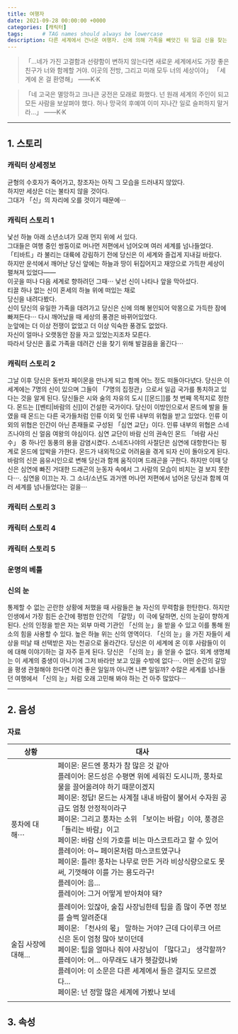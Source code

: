 ```yaml
---
title: 여행자
date: 2021-09-28 00:00:00 +0000
categories: [캐릭터]
tags:      # TAG names should always be lowercase
description: 다른 세계에서 건너온 여행자. 신에 의해 가족을 빼앗긴 뒤 일곱 신을 찾는 여정에 오른다
---
```


> 「…네가 가진 고결함과 선량함이 변하지 않는다면 새로운 세계에서도 가장 좋은 친구가 너와 함께할 거야. 이곳의 전방, 그리고 미래 모두 너의 세상이야」
> 「세계에 온 걸 환영해」
> ——K·K

> 「네 고국은 멸망하고 크나큰 궁전은 모래로 화했다. 넌 원래 세계의 주인이 되고 모든 사람을 보살펴야 했다. 허나 망국의 후예여 이미 지나간 일로 슬퍼하지 말거라…」
> ——K·K

---
## 1. 스토리
### 캐릭터 상세정보
균형의 수호자가 죽어가고, 창조자는 아직 그 모습을 드러내지 않았다.  
하지만 세상은 더는 불타지 않을 것이다.  
그대가 「신」의 자리에 오를 것이기 때문에⋯

### 캐릭터 스토리 1
낯선 하늘 아래 소년소녀가 모래 먼지 위에 서 있다.  
그대들은 여행 중인 쌍둥이로 머나먼 저편에서 넘어오며 여러 세계를 넘나들었다.  
「티바트」라 불리는 대륙에 강림하기 전에 당신은 이 세계와 즐겁게 지내길 바랐다.  
하지만 운석에서 깨어난 당신 앞에는 하늘과 땅이 뒤집어지고 재앙으로 가득한 세상이 펼쳐져 있었다——  
이곳을 떠나 다음 세계로 향하려던 그때⋯ 낯선 신이 나타나 앞을 막아섰다.  
티끌 하나 없는 신이 혼세의 하늘 위에 떠있는 채로  
당신을 내려다봤다.  
신이 당신의 유일한 가족을 데려가고 당신은 신에 의해 봉인되어 악몽으로 가득한 잠에 빠져든다⋯
다시 깨어났을 때 세상의 풍경은 바뀌어있었다.  
눈앞에는 더 이상 전쟁이 없었고 더 이상 익숙한 풍경도 없었다.  
자신이 얼마나 오랫동안 잠을 자고 있었는지조차 모른다.  
따라서 당신은 홀로 가족을 데려간 신을 찾기 위해 발걸음을 옮긴다⋯

### 캐릭터 스토리 2
그날 이후 당신은 동반자 페이몬을 만나게 되고 함께 어느 정도 떠돌아다녔다.
당신은 이 세계에는 7명의 신이 있으며 그들이 「7명의 집정관」으로서 일곱 국가를 통치하고 있다는 것을 알게 된다.
당신들은 시와 술의 자유의 도시 [[몬드]]를 첫 번째 목적지로 정한다. 몬드는 [[벤티|바람의 신]]이 건설한 국가이다.
당신이 이방인으로서 몬드에 발을 들였을 때 몬드는 다른 국가들처럼 인류 이외 및 인류 내부의 위협을 받고 있었다.
인류 이외의 위협은 인간이 아닌 존재들로 구성된 「심연 교단」이다.
인류 내부의 위협은 스네즈나야의 신 얼음 여왕의 야심이다.
심연 교단이 바람 신의 권속인 몬드 「바람 사신수」 중 하나인 동풍의 용을 감염시켰다.
스네즈나야의 사절단은 심연에 대항한다는 핑계로 몬드에 압박을 가한다.
몬드가 내외적으로 어려움을 겪게 되자 신이 돌아오게 된다. 바람의 신은 음유시인으로 변해 당신과 함께 움직이며 드래곤을 구한다.
하지만 이때 당신은 심연에 빠진 거대한 드래곤의 눈동자 속에서 그 사람의 모습이 비치는 걸 보지 못한다⋯.
심연을 이끄는 자.
그 소녀/소년도 과거엔 머나먼 저편에서 넘어온 당신과 함께 여러 세계를 넘나들었다는 걸을⋯

### 캐릭터 스토리 3
### 캐릭터 스토리 4
### 캐릭터 스토리 5
### 운명의 베틀
### 신의 눈
통제할 수 없는 곤란한 상황에 처했을 때 사람들은 늘 자신의 무력함을 한탄한다.
하지만 인생에서 가장 힘든 순간에 평범한 인간의 「갈망」이 극에 달하면, 신의 눈길이 향하게 된다.
신의 인정을 받은 자는 외부 마력 기관인 「신의 눈」을 받을 수 있고 이를 통해 원소의 힘을 사용할 수 있다.
높은 하늘 위는 신의 영역이다. 「신의 눈」을 가진 자들이 세상을 떠날 때 선택받은 자는 천공으로 올라간다.
당신은 이 세계에 온 이후 사람들이 이에 대해 이야기하는 걸 자주 듣게 된다.
당신은 「신의 눈」을 얻을 수 없다. 외계 생명체는 이 세계의 중생이 아니기에 그저 바라만 보고 있을 수밖에 없다⋯.
어떤 순간의 갈망을 평생 관철해야 한다면 이건 좋은 일일까 아니면 나쁜 일일까?
수많은 세계를 넘나들던 여행에서 「신의 눈」처럼 오래 고민해 봐야 하는 건 아주 많았다⋯

---
## 2. 음성
### 자료

| 상황         | 대사                                                                                                                                                                                                                                                                                                                                                 |
| ---------- | -------------------------------------------------------------------------------------------------------------------------------------------------------------------------------------------------------------------------------------------------------------------------------------------------------------------------------------------------- |
| 풍차에 대해⋯    | 페이몬: 몬드엔 풍차가 참 많은 것 같아  <br>플레이어: 몬드성은 수평면 위에 세워진 도시니까, 풍차로 물을 끌어올려야 하기 때문이겠지  <br>페이몬: 정답! 몬드는 사계절 내내 바람이 불어서 수자원 공급도 엄청 안정적이라구  <br>페이몬: 그리고 풍차는 소위 「보이는 바람」이야, 풍경은 「들리는 바람」이고  <br>페이몬: 바람 신의 가호를 비는 마스코트라고 할 수 있어  <br>플레이어: 아~ 페이몬처럼 마스코트였구나  <br>페이몬: 틀려! 풍차는 나무로 만든 거라 비상식량으로도 못써, 기껏해야 이를 가는 용도라구!  <br>플레이어: 음…  <br>플레이어: 그거 어떻게 받아쳐야 돼? |
| 술집 사장에 대해… | 플레이어: 있잖아, 술집 사장님한테 팁을 좀 많이 주면 정보를 슬쩍 알려준대  <br>페이몬: 「천사의 몫」 말하는 거야? 근데 다이루크 어르신은 돈이 엄청 많아 보이던데<br>페이몬: 팁을 얼마나 줘야 사장님이 「많다고」 생각할까?<br>플레이어: 어… 아무래도 내가 헷갈렸나봐<br>플레이어: 이 소문은 다른 세계에서 들은 걸지도 모르겠다…<br>페이몬: 넌 정말 많은 세계에 가봤나 보네                                                                                                                        |
|            |                                                                                                                                                                                                                                                                                                                                                    |


## 3. 속성




